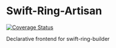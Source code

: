 # Swift-Ring-Artisan

[![Coverage Status](https://coveralls.io/repos/github/sapcc/swift-ring-artisan/badge.svg?branch=main)](https://coveralls.io/github/sapcc/swift-ring-artisan?branch=main)

Declarative frontend for swift-ring-builder
